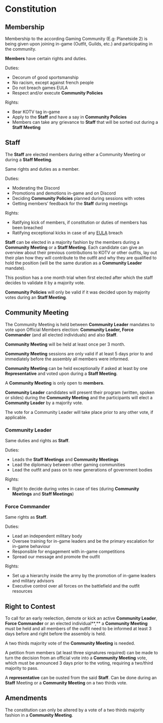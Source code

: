 # Constitution

## Membership

Membership to the according Gaming Community (E.g: Planetside 2) is being given upon joining in-game (Outfit, Guilds, etc.) and participating in the community.

**Members** have certain rights and duties.

Duties:

* Decorum of good sportsmanship
* No racism, except against french people
* Do not breach games EULA
* Respect and/or execute **Community Policies**

Rights:

* Bear KOTV tag in-game
* Apply to the **Staff** and have a say in **Community Policies**
* Members can take any grievance to **Staff** that will be sorted out during a **Staff Meeting**

## Staff

The **Staff** are elected members during either a Community Meeting or during a **Staff Meeting**.

Same rights and duties as a member.

Duties:

* Moderating the Discord
* Promotions and demotions in-game and on Discord
* Deciding **Community Policies** planned during sessions with votes
* Getting members’ feedback for the **Staff** during meetings

Rights:

* Ratifying kick of members, if constitution or duties of members has been breached
* Ratifying exceptional kicks in case of any [EULA](https://www.planetside2.com/eula) breach

**Staff** can be elected in a majority fashion by the members during a **Community Meeting** or a **Staff Meeting**. Each candidate can give an overview about their previous contributions to KOTV or other outfits, lay out their plan how they will contribute to the outfit and why they are qualified to hold the position (will be the same duration as a **Community Leader** mandate).

This position has a one month trial when first elected after which the staff decides to validate it by a majority vote.

**Community Policies** will only be valid if it was decided upon by majority votes during an **Staff Meeting**.

## Community Meeting

The Community Meeting is held between **Community Leader** mandates to vote upon Official Members election: **Community Leader, Force Commander** (and all elected individuals) and also **Staff**.

**Community Meeting** will be held at least once per 3 month.

**Community Meeting** sessions are only valid if at least 5 days prior to and immediately before the assembly all members were informed.

**Community Meeting** can be held exceptionally if asked at least by one **Representative** and voted upon during a **Staff Meeting**.

A **Community Meeting** is only open to **members**.

**Community Leader** candidates will present their program (written, spoken or slides) during the **Community Meeting** and the participants will elect a **Community Leader** by a majority vote.

The vote for a Community Leader will take place prior to any other vote, if applicable.

### Community Leader

Same duties and rights as **Staff**.

Duties:

* Leads the **Staff Meetings** and **Community Meetings**
* Lead the diplomacy between other gaming communities
* Lead the outfit and pass on to new generations of government bodies

Rights:

* Right to decide during votes in case of ties (during **Community Meetings** and **Staff Meetings**)

### Force Commander

Same rights as **Staff**.

Duties:

* Lead an independent military body
* Oversee training for in-game leaders and be the primary escalation for in-game behaviour
* Responsible for engagement with in-game competitions
* Spread our message and promote the outfit

Rights:

* Set up a hierarchy inside the army by the promotion of in-game  leaders and military advisors
* Executive control over all forces on the battlefield and the outfit resources

## Right to Contest

To call for an early reelection, demote or kick an active **Community Leader**, **Force Commander** or an elected individual**,** a **Community Meeting** must be held and all members of the outfit need to be informed at least 3 days before and right before the assembly is held.

A two thirds majority vote of the **Community Meeting** is needed.

A petition from members (at least three signatures required) can be made to turn the decision from an official vote into a **Community Meeting** vote, which must be announced 3 days prior to the voting, requiring a two/third majority to pass.

A **representative** can be ousted from the said **Staff**. Can be done during an **Staff** Meeting or a **Community Meeting** on a two thirds vote.

## Amendments

The constitution can only be altered by a vote of a two thirds majority fashion in a **Community Meeting**.
